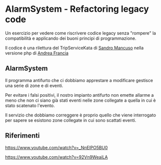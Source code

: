 # AlarmSystem - Refactoring legacy code

Un esercizio per vedere come riscrivere codice legacy senza "rompere" la compatibilità
e applicando dei buoni principi di programmazione.

Il codice è una rilettura del TripServiceKata di 
[Sandro Mancuso](https://github.com/sandromancuso/trip-service-kata) nella
versione php di [Andrea Francia](https://github.com/andreafrancia/trip-service-kata)

## AlarmSystem

Il programma antifurto che ci dobbiamo apprestare a modificare gestisce una serie
di zone e di eventi.

Per evitare i falsi positivi, il nostro impianto antifurto non emette allarme a
meno che non ci siano già stati eventi nelle zone collegate a quella in cui è stato
scatenato l'evento. 

Il servizio che dobbiamo correggere è proprio quello che viene interrogato per
sapere se esistono zone collegate in cui sono scattati eventi.


## Riferimenti

https://www.youtube.com/watch?v=_NnElPO5BU0

https://www.youtube.com/watch?v=92Vn9WeaiLA